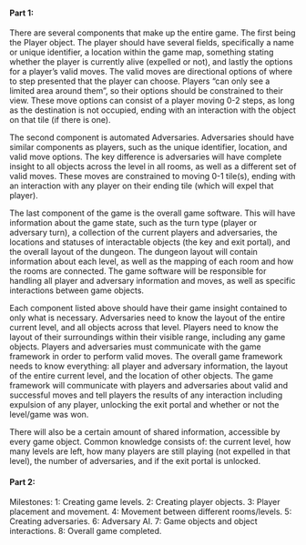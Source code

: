 #### Part 1:
<p>There are several components that make up the entire game. The first being the Player object. The player should have several fields, specifically a name or unique identifier, a location within the game map, something stating whether the player is currently alive (expelled or not), and lastly the options for a player’s valid moves. The valid moves are directional options of where to step presented that the player can choose. Players “can only see a limited area around them”, so their options should be constrained to their view. These move options can consist of a player moving 0-2 steps, as long as the destination is not occupied, ending with an interaction with the object on that tile (if there is one).</p>
<p>The second component is automated Adversaries. Adversaries should have similar components as players, such as the unique identifier, location, and valid move options. The key difference is adversaries will have complete insight to all objects across the level in all rooms, as well as  a different set of valid moves. These moves are constrained to moving 0-1 tile(s), ending with an interaction with any player on their ending tile (which will expel that player).</p>
<p>The last component of the game is the overall game software. This will have information about the game state, such as the turn type (player or adversary turn), a collection of the current players and adversaries, the locations and statuses of interactable objects (the key and exit portal), and the overall layout of the dungeon. The dungeon layout will contain information about each level, as well as the mapping of each room and how the rooms are connected. The game software will be responsible for handling all player and adversary information and moves, as well as specific interactions between game objects.</p>
<p>Each component listed above should have their game insight contained to only what is necessary. Adversaries need to know the layout of the entire current level, and all objects across that level. Players need to know the layout of their surroundings within their visible range, including any game objects. Players and adversaries must communicate with the game framework in order to perform valid moves. The overall game framework needs to know everything: all player and adversary information, the layout of the entire current level, and the location of other objects. The game framework will communicate with players and adversaries about valid and successful moves and tell players the results of any interaction including expulsion of any player, unlocking the exit portal and whether or not the level/game was won.</p>
<p>There will also be a certain amount of shared information, accessible by every game object. Common knowledge consists of: the current level, how many levels are left, how many players are still playing (not expelled in that level), the number of adversaries, and if the exit portal is unlocked.</p>

#### Part 2:
<p>Milestones: 1: Creating game levels. 2: Creating player objects. 3: Player placement and movement. 4: Movement between different rooms/levels. 5: Creating adversaries. 6: Adversary AI. 7: Game objects and object interactions. 8: Overall game completed.</p>
